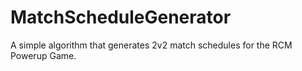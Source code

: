 # MatchScheduleGenerator
A simple algorithm that generates 2v2 match schedules for the RCM Powerup Game.
